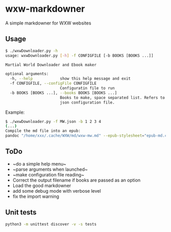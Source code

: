 # wxw-markdowner

A simple markdowner for WXW websites

## Usage

```bash
$ ./wxwDownloader.py -h
usage: wxwDownloader.py [-h] -f CONFIGFILE [-b BOOKS [BOOKS ...]]

Martial World Downloader and Ebook maker

optional arguments:
  -h, --help            show this help message and exit
  -f CONFIGFILE, --configFile CONFIGFILE
                        Configuratin file to run
  -b BOOKS [BOOKS ...], --books BOOKS [BOOKS ...]
                        Books to make, space separated list. Refers to the
                        json configuration file.
```

Example:

```bash
$ ./wxwDownloader.py -f MW.json -b 1 2 3 4
(...)
Compile the md file into an epub:
pandoc "/home/xxx/.cache/WXW/md/wxw-mw.md" --epub-stylesheet="epub-md.css" --toc --toc-depth=2 -o "/home/xxx/Documents/Epubs/WXW-wxw-mw.epub"
```

## ToDo

* ~do a simple help menu~
* ~parse arguments when launched~
* ~make configuration file reading~
* Correct the output filename if books are passed as an option
* Load the good markdowner
* add some debug mode with verbose level
* fix the import warning

## Unit tests

~~~ bash
python3 -m unittest discover -v -s tests
~~~
